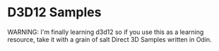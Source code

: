 # D3D12 Samples

WARNING: I'm finally learning d3d12 so if you use this as a learning resource, take it with a grain of salt
Direct 3D Samples written in Odin.
